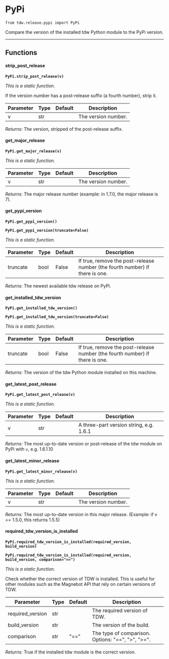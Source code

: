 # PyPi

`from tdw.release.pypi import PyPi`

Compare the version of the installed tdw Python module to the PyPi version.

***

## Functions

#### strip_post_release

**`PyPi.strip_post_release(v)`**

_This is a static function._

If the version number has a post-release suffix (a fourth number), strip it.


| Parameter | Type | Default | Description |
| --- | --- | --- | --- |
| v |  str |  | The version number. |

_Returns:_  The version, stripped of the post-release suffix.

#### get_major_release

**`PyPi.get_major_release(v)`**

_This is a static function._


| Parameter | Type | Default | Description |
| --- | --- | --- | --- |
| v |  str |  | The version number. |

_Returns:_  The major release number (example: in 1.7.0, the major release is 7).

#### get_pypi_version

**`PyPi.get_pypi_version()`**

**`PyPi.get_pypi_version(truncate=False)`**

_This is a static function._


| Parameter | Type | Default | Description |
| --- | --- | --- | --- |
| truncate |  bool  | False | If true, remove the post-release number (the fourth number) if there is one. |

_Returns:_  The newest available tdw release on PyPi.

#### get_installed_tdw_version

**`PyPi.get_installed_tdw_version()`**

**`PyPi.get_installed_tdw_version(truncate=False)`**

_This is a static function._


| Parameter | Type | Default | Description |
| --- | --- | --- | --- |
| truncate |  bool  | False | If true, remove the post-release number (the fourth number) if there is one. |

_Returns:_  The version of the tdw Python module installed on this machine.

#### get_latest_post_release

**`PyPi.get_latest_post_release(v)`**

_This is a static function._


| Parameter | Type | Default | Description |
| --- | --- | --- | --- |
| v |  str |  | A three-part version string, e.g. 1.6.1 |

_Returns:_  The most up-to-date version or post-release of the tdw module on PyPi with `v`, e.g. 1.6.1.10

#### get_latest_minor_release

**`PyPi.get_latest_minor_release(v)`**

_This is a static function._


| Parameter | Type | Default | Description |
| --- | --- | --- | --- |
| v |  str |  | The version number. |

_Returns:_  The most up-to-date version in this major release. (Example: if v == 1.5.0, this returns 1.5.5)

#### required_tdw_version_is_installed

**`PyPi.required_tdw_version_is_installed(required_version, build_version)`**

**`PyPi.required_tdw_version_is_installed(required_version, build_version, comparison="==")`**

_This is a static function._

Check whether the correct version of TDW is installed.
This is useful for other modules such as the Magnebot API that rely on certain versions of TDW.


| Parameter | Type | Default | Description |
| --- | --- | --- | --- |
| required_version |  str |  | The required version of TDW. |
| build_version |  str |  | The version of the build. |
| comparison |  str  | "==" | The type of comparison. Options: "==", ">", ">=". |

_Returns:_  True if the installed tdw module is the correct version.

